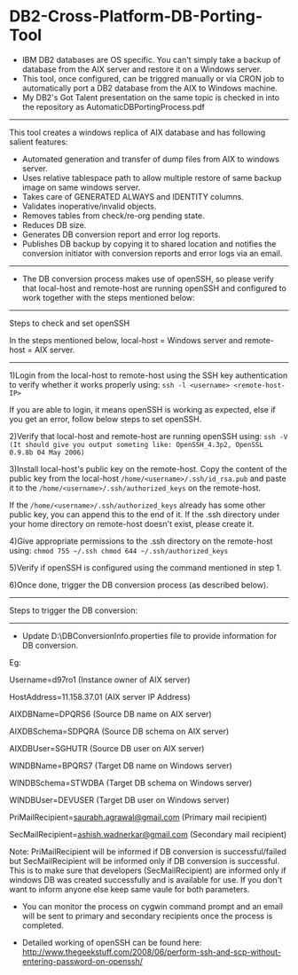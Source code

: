 DB2-Cross-Platform-DB-Porting-Tool
==================================
- IBM DB2 databases are OS specific. You can't simply take a backup of database from the AIX server and restore it on a Windows 
  server. 
- This tool, once configured, can be triggred manually or via CRON job to automatically port a DB2 database from the AIX to       Windows machine.
- My DB2's Got Talent presentation on the same topic is checked in into the repository as AutomaticDBPortingProcess.pdf
***********************************************************************************************
This tool creates a windows replica of AIX database and has following salient features:

- Automated generation and transfer of dump files from AIX to windows server.
- Uses relative tablespace path to allow multiple restore of same backup image on same windows server.
- Takes care of GENERATED ALWAYS and IDENTITY columns.
- Validates inoperative/invalid objects.
- Removes tables from check/re-org pending state.
- Reduces DB size.
- Generates DB conversion report and error log reports.
- Publishes DB backup by copying it to shared location and notifies the conversion initiator with conversion reports
  and error logs via an email.

***********************************************************************************************

- The DB conversion process makes use of openSSH, so please verify that local-host and remote-host are running openSSH and
  configured to work together with the steps mentioned below:

-- -----------------------------------------------------------------------------------------
Steps to check and set openSSH

In the steps mentioned below, local-host = Windows server and remote-host = AIX server.
-- -----------------------------------------------------------------------------------------
1)Login from the local-host to remote-host using the SSH key authentication to verify whether it works properly using:
```ssh -l <username> <remote-host-IP> ```

If you are able to login, it means openSSH is working as expected, else if you get an error, follow below steps to set openSSH.

2)Verify that local-host and remote-host are running openSSH using:
```ssh -V (It should give you output someting like: OpenSSH_4.3p2, OpenSSL 0.9.8b 04 May 2006)```
  
3)Install local-host's public key on the remote-host.
Copy the content of the public key from the local-host ```/home/<username>/.ssh/id_rsa.pub``` and paste it to the ```/home/<username>/.ssh/authorized_keys``` on the remote-host. 

If the ```/home/<username>/.ssh/authorized_keys``` already has some other public key, you can append this to the end of it. 
If the .ssh directory under your home directory on remote-host doesn't exist, please create it.

4)Give appropriate permissions to the .ssh directory on the remote-host using:
	   ```chmod 755 ~/.ssh
	   chmod 644 ~/.ssh/authorized_keys```
   
5)Verify if openSSH is configured using the command mentioned in step 1.

6)Once done, trigger the DB conversion process (as described below). 

-- -------------------------------------------------------
Steps to trigger the DB conversion:
-- -------------------------------------------------------

- Update D:\DBConversionInfo.properties file to provide information for DB conversion.

Eg: 

Username=d97ro1            (Instance owner of AIX server)

HostAddress=11.158.37.01   (AIX server IP Address)

AIXDBName=DPQRS6           (Source DB name on AIX server)

AIXDBSchema=SDPQRA         (Source DB schema on AIX server)

AIXDBUser=SGHUTR           (Source DB user on AIX server)

WINDBName=BPQRS7           (Target DB name on Windows server)

WINDBSchema=STWDBA         (Target DB schema on Windows server)

WINDBUser=DEVUSER          (Target DB user on Windows server)

PriMailRecipient=saurabh.agrawal@gmail.com      (Primary mail recipient) 

SecMailRecipient=ashish.wadnerkar@gmail.com     (Secondary mail recipient) 

Note:
PriMailRecipient will be informed if DB conversion is successful/failed but SecMailRecipient will be informed only if DB conversion is successful. 
This is to make sure that developers (SecMailRecipient) are informed only if windows DB was created successfully and is available for use. If you don't want to inform anyone else keep same vaule for both parameters.

- You can monitor the process on cygwin command prompt and an email will be sent to primary and secondary recipients once
  the process is completed.
  
- Detailed working of openSSH can be found here: http://www.thegeekstuff.com/2008/06/perform-ssh-and-scp-without-entering-password-on-openssh/
  
